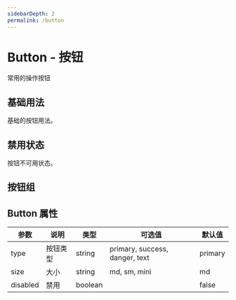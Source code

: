 ```yaml
---
sidebarDepth: 2
permalink: /button
---
```


# Button - 按钮
常用的操作按钮

## 基础用法
基础的按钮用法。

<ClientOnly>
  <button-demo type="basic"/>
</ClientOnly>

## 禁用状态
按钮不可用状态。

<ClientOnly>
  <button-demo type="disabled"/>
</ClientOnly>

## 按钮组
<ClientOnly>
  <button-demo type="group"/>
</ClientOnly>

## Button 属性
| 参数       |  说明          |   类型   |   可选值 |  默认值  |
| --------- | -------------- | ------- | ------ | ------ |
| type      | 按钮类型   | string  |  primary, success, danger, text      | primary  |
| size      | 大小      | string   |   md, sm, mini                       |  md     |
| disabled  | 禁用      | boolean  |                                      | false   |
